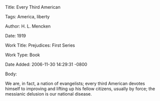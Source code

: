 Title:  Every Third American

Tags:   America, liberty

Author: H. L. Mencken

Date:   1919

Work Title: Prejudices: First Series

Work Type: Book

Date Added: 2006-11-30 14:29:31 -0800

Body: 

We are, in fact, a nation of evangelists; every third American devotes himself to improving and lifting up his fellow citizens, usually by force; the messianic delusion is our national disease.

